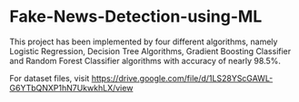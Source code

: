 # Fake-News-Detection-using-ML

This project has been implemented by four different algorithms, namely Logistic Regression, Decision Tree Algorithms, Gradient Boosting Classifier and Random Forest Classifier algorithms with accuracy of nearly 98.5%.

For dataset files, visit https://drive.google.com/file/d/1LS28YScGAWL-G6YTbQNXP1hN7UkwkhLX/view

